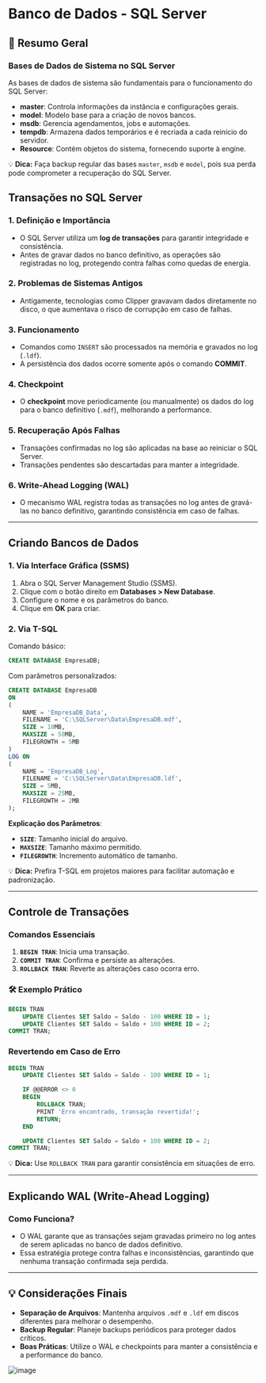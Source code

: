 
# **Banco de Dados - SQL Server**

## **📌 Resumo Geral**

### **Bases de Dados de Sistema no SQL Server**
As bases de dados de sistema são fundamentais para o funcionamento do SQL Server:

- **master**: Controla informações da instância e configurações gerais.
- **model**: Modelo base para a criação de novos bancos.
- **msdb**: Gerencia agendamentos, jobs e automações.
- **tempdb**: Armazena dados temporários e é recriada a cada reinício do servidor.
- **Resource**: Contém objetos do sistema, fornecendo suporte à engine.

💡 **Dica:** Faça backup regular das bases `master`, `msdb` e `model`, pois sua perda pode comprometer a recuperação do SQL Server.

## **Transações no SQL Server**

### **1. Definição e Importância**
- O SQL Server utiliza um **log de transações** para garantir integridade e consistência.
- Antes de gravar dados no banco definitivo, as operações são registradas no log, protegendo contra falhas como quedas de energia.

### **2. Problemas de Sistemas Antigos**
- Antigamente, tecnologias como Clipper gravavam dados diretamente no disco, o que aumentava o risco de corrupção em caso de falhas.

### **3. Funcionamento**
- Comandos como `INSERT` são processados na memória e gravados no log (`.ldf`).
- A persistência dos dados ocorre somente após o comando **COMMIT**.

### **4. Checkpoint**
- O **checkpoint** move periodicamente (ou manualmente) os dados do log para o banco definitivo (`.mdf`), melhorando a performance.

### **5. Recuperação Após Falhas**
- Transações confirmadas no log são aplicadas na base ao reiniciar o SQL Server.
- Transações pendentes são descartadas para manter a integridade.

### **6. Write-Ahead Logging (WAL)**
- O mecanismo WAL registra todas as transações no log antes de gravá-las no banco definitivo, garantindo consistência em caso de falhas.
---
## **Criando Bancos de Dados**

### **1. Via Interface Gráfica (SSMS)**
1. Abra o SQL Server Management Studio (SSMS).
2. Clique com o botão direito em **Databases > New Database**.
3. Configure o nome e os parâmetros do banco.
4. Clique em **OK** para criar.

### **2. Via T-SQL**
Comando básico:
```sql
CREATE DATABASE EmpresaDB;
```

Com parâmetros personalizados:
```sql
CREATE DATABASE EmpresaDB
ON
(
    NAME = 'EmpresaDB_Data',
    FILENAME = 'C:\SQLServer\Data\EmpresaDB.mdf',
    SIZE = 10MB,
    MAXSIZE = 50MB,
    FILEGROWTH = 5MB
)
LOG ON
(
    NAME = 'EmpresaDB_Log',
    FILENAME = 'C:\SQLServer\Data\EmpresaDB.ldf',
    SIZE = 5MB,
    MAXSIZE = 25MB,
    FILEGROWTH = 2MB
);
```

**Explicação dos Parâmetros**:
- **`SIZE`**: Tamanho inicial do arquivo.
- **`MAXSIZE`**: Tamanho máximo permitido.
- **`FILEGROWTH`**: Incremento automático de tamanho.

💡 **Dica:** Prefira T-SQL em projetos maiores para facilitar automação e padronização.

---

## **Controle de Transações**

### **Comandos Essenciais**
1. **`BEGIN TRAN`**: Inicia uma transação.
2. **`COMMIT TRAN`**: Confirma e persiste as alterações.
3. **`ROLLBACK TRAN`**: Reverte as alterações caso ocorra erro.

### **🛠️ Exemplo Prático**
```sql
BEGIN TRAN
    UPDATE Clientes SET Saldo = Saldo - 100 WHERE ID = 1;
    UPDATE Clientes SET Saldo = Saldo + 100 WHERE ID = 2;
COMMIT TRAN;
```

### **Revertendo em Caso de Erro**
```sql
BEGIN TRAN
    UPDATE Clientes SET Saldo = Saldo - 100 WHERE ID = 1;

    IF @@ERROR <> 0
    BEGIN
        ROLLBACK TRAN;
        PRINT 'Erro encontrado, transação revertida!';
        RETURN;
    END

    UPDATE Clientes SET Saldo = Saldo + 100 WHERE ID = 2;
COMMIT TRAN;
```

💡 **Dica:** Use `ROLLBACK TRAN` para garantir consistência em situações de erro.

---

## **Explicando WAL (Write-Ahead Logging)**

### **Como Funciona?**
- O WAL garante que as transações sejam gravadas primeiro no log antes de serem aplicadas no banco de dados definitivo.
- Essa estratégia protege contra falhas e inconsistências, garantindo que nenhuma transação confirmada seja perdida.

---

## **💡 Considerações Finais**

- **Separação de Arquivos**: Mantenha arquivos `.mdf` e `.ldf` em discos diferentes para melhorar o desempenho.
- **Backup Regular**: Planeje backups periódicos para proteger dados críticos.
- **Boas Práticas**: Utilize o WAL e checkpoints para manter a consistência e a performance do banco.

![image](https://github.com/user-attachments/assets/baeaf538-524c-436e-9eb7-0c1ec3ae1839)
